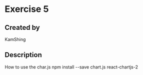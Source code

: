 # Exercise 5
## Created by
KamShing

## Description
How to use the char.js
npm install --save chart.js react-chartjs-2